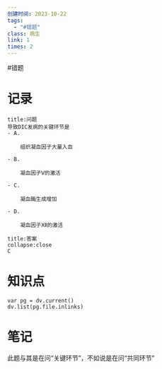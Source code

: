 ```yaml
---
创建时间: 2023-10-22
tags:
  - "#错题"
class: 病生
link: 1
times: 2
---
```

#错题


记录
==
```ad-question
title:问题
导致DIC发病的关键环节是
- A.
    
    组织凝血因子大量入血
    
- B.
    
    凝血因子Ⅴ的激活
    
- C.
    
    凝血酶生成增加
    
- D.
    
    凝血因子Ⅻ的激活
```

```ad-note
title:答案
collapse:close
C
```

知识点
==
```dataviewjs
var pg = dv.current()
dv.list(pg.file.inlinks)
```

笔记
==
此题与其是在问“关键环节”，不如说是在问“共同环节”